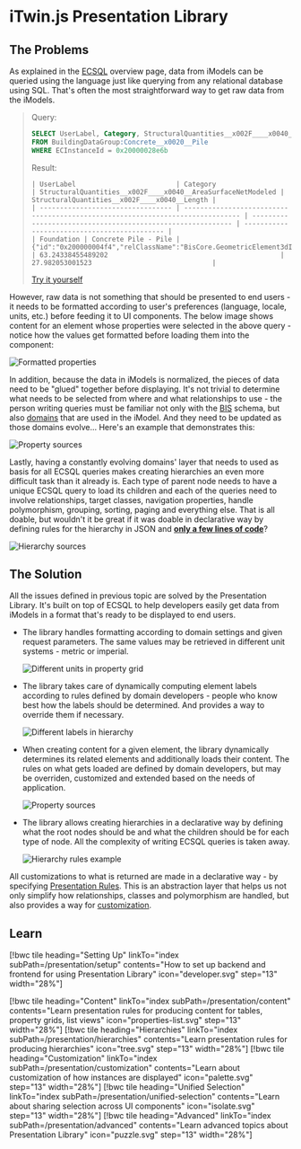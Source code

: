 # iTwin.js Presentation Library

## The Problems

As explained in the [ECSQL](../ECSQL.md) overview page, data from iModels can be queried using the language just like querying from any relational database using SQL. That's often the most straightforward way to get raw data from the iModels.

> Query:
>
> ```sql
> SELECT UserLabel, Category, StructuralQuantities__x002F____x0040__AreaSurfaceNetModeled, StructuralQuantities__x002F____x0040__Length
> FROM BuildingDataGroup:Concrete__x0020__Pile
> WHERE ECInstanceId = 0x20000028e6b
> ```
>
> Result:
>
> ```text
> | UserLabel                         | Category                                                                       | StructuralQuantities__x002F____x0040__AreaSurfaceNetModeled | StructuralQuantities__x002F____x0040__Length |
> | --------------------------------- | ------------------------------------------------------------------------------ | ----------------------------------------------------------- | -------------------------------------------- |
> | Foundation | Concrete Pile - Pile | {"id":"0x200000004f4","relClassName":"BisCore.GeometricElement3dIsInCategory"} | 63.24338455489202                                           | 27.982053001523                              |
> ```
>
> [Try it yourself](/console/?imodel=Metrostation%20Sample&query=SELECT%20UserLabel,Category,StructuralQuantities__x002F____x0040__AreaSurfaceNetModeled,StructuralQuantities__x002F____x0040__Length%20FROM%20BuildingDataGroup:Concrete__x0020__Pile%20WHERE%20ECInstanceId=0x20000028e6b)

However, raw data is not something that should be presented to end users - it needs to be formatted according to user's preferences (language, locale, units, etc.) before feeding it to UI components. The below image shows content for an element whose properties were selected in the above query - notice how the values get formatted before loading them into the component:

![Formatted properties](./media/formatted-properties-metric.png)

In addition, because the data in iModels is normalized, the pieces of data need to be "glued" together before displaying. It's not trivial to determine what needs to be selected from where and what relationships to use - the person writing queries must be familiar not only with the [BIS](../../bis/index.md) schema, but also [domains](../../bis/intro/schemas-domains.md) that are used in the iModel. And they need to be updated as those domains evolve... Here's an example that demonstrates this:

![Property sources](./media/property-grid-source-queries.png)

Lastly, having a constantly evolving domains' layer that needs to used as basis for all ECSQL queries makes creating hierarchies an even more difficult task than it already is. Each type of parent node needs to have a unique ECSQL query to load its children and each of the queries need to involve relationships, target classes, navigation properties, handle polymorphism, grouping, sorting, paging and everything else. That is all doable, but wouldn't it be great if it was doable in declarative way by defining rules for the hierarchy in JSON and [**only a few lines of code**](https://www.itwinjs.org/sample-showcase/?group=UI+Trees&sample=presetation-tree-sample&imodel=Metrostation+Sample)?

![Hierarchy sources](./media/hierarchy-level-sources.png)

## The Solution

All the issues defined in previous topic are solved by the Presentation Library. It's built on top of ECSQL to help developers easily get data from iModels in a format that's ready to be displayed to end users.

- The library handles formatting according to domain settings and given request parameters. The same values may be retrieved in different unit systems - metric or imperial.

  ![Different units in property grid](./media/property-grid-units.png)

- The library takes care of dynamically computing element labels according to rules defined by domain developers - people who know best how the labels should be determined. And provides a way to override them if necessary.

  ![Different labels in hierarchy](./media/labels.png)

- When creating content for a given element, the library dynamically determines its related elements and additionally loads their content. The rules on what gets loaded are defined by domain developers, but may be overriden, customized and extended based on the needs of application.

  ![Property sources](./media/property-grid-sources.png)

- The library allows creating hierarchies in a declarative way by defining what the root nodes should be and what the children should be for each type of node. All the complexity of writing ECSQL queries is taken away.

  ![Hierarchy rules example](./media/hierarchy-rules-example.png)

All customizations to what is returned are made in a declarative way - by specifying [Presentation Rules](#presentation-rules). This is an abstraction layer that helps us not only simplify how relationships, classes and polymorphism are handled, but also provides a way for [customization](./Customization/index.md).

## Learn

[!bwc tile heading="Setting Up" linkTo="index subPath=/presentation/setup" contents="How to set up backend and frontend for using Presentation Library" icon="developer.svg" step="13" width="28%"]

[!bwc tile heading="Content" linkTo="index subPath=/presentation/content" contents="Learn presentation rules for producing content for tables, property grids, list views" icon="properties-list.svg" step="13" width="28%"]
[!bwc tile heading="Hierarchies" linkTo="index subPath=/presentation/hierarchies" contents="Learn presentation rules for producing hierarchies" icon="tree.svg" step="13" width="28%"]
[!bwc tile heading="Customization" linkTo="index subPath=/presentation/customization" contents="Learn about customization of how instances are displayed" icon="palette.svg" step="13" width="28%"]
[!bwc tile heading="Unified Selection" linkTo="index subPath=/presentation/unified-selection" contents="Learn about sharing selection across UI components" icon="isolate.svg" step="13" width="28%"]
[!bwc tile heading="Advanced" linkTo="index subPath=/presentation/advanced" contents="Learn advanced topics about Presentation Library" icon="puzzle.svg" step="13" width="28%"]
